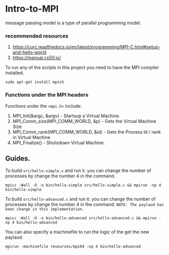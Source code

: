 # Intro-to-MPI
message passing model is a type of parallel programming model. 

### recommended resources 
1. https://curc.readthedocs.io/en/latest/programming/MPI-C.html#setup-and-hello-world
2. https://manual.cs50.io/

To run any of the scripts in this project you need to have the MPI compiler installed.

```shell
sudo apt-get install mpich
```
### Functions under the MPI headers 
Functions under the `<mpi.h>` include:
1. MPI_Init(&argc, &argv) - Startsup a Virtual Machine.
2. MPI_Comm_size(MPI_COMM_WORLD, &p) - Gets the Virtual Machine Size 
3. MPI_Comm_rank(MPI_COMM_WORLD, &id) - Gets the Process Id / rank in Virtual Machine
4. MPI_Finalize() - Shutsdown Virtual Machine.

## Guides.
To build `src/hello-simple.c` and run it. you can change the number of processes by change the number 4 in the command.
```shell
mpicc -Wall -O -o bin/hello-simple src/hello-simple.c && mpirun -np 4 bin/hello-simple 
```
 
To build `src/hello-advanced.c` and run it. you can change the number of processes by change the number 4 in the command.
`NOTE: The paylaod has been change in this implementation.`
```shell
mpicc -Wall -O -o bin/hello-advanced src/hello-advanced.c && mpirun -np 4 bin/hello-advanced 
```
You can also specify a machinefile to run the logic of the get the new paylaod.
```shell
mpirun -machinefile resources/mpi04 -np 4 bin/hello-advanced
``


